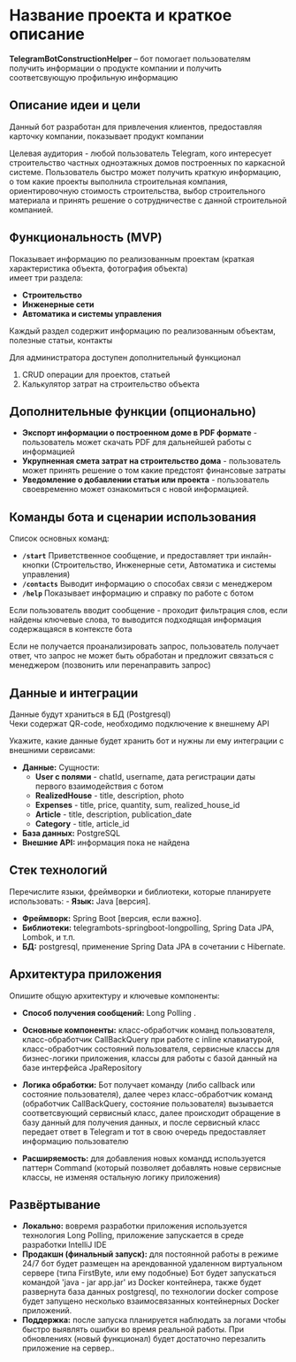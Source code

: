# Название проекта и краткое описание
**TelegramBotConstructionHelper** – бот помогает пользователям получить информации о продукте компании и получить соответсвующую профильную информацию

## Описание идеи и цели
Данный бот разработан для привлечения клиентов, предоставляя карточку компании, показывает продукт компании

Целевая аудитория - любой пользователь Telegram, кого интересует строительство частных одноэтажных домов построенных по каркасной системе.
Пользователь быстро может получить краткую информацию, о том какие проекты выполнила строительная компания, ориентировочную стоимость строительства, выбор строительного материала
и принять решение о сотрудничестве с данной строительной компанией.
## Функциональность (MVP)
Показывает информацию по реализованным проектам (краткая характеристика объекта, фотография объекта) </br>
имеет три раздела:
- **Строительство** 
- **Инженерные сети**
- **Автоматика и системы управления**

Каждый раздел содержит информацию по реализованным объектам, полезные статьи, контакты

Для администратора доступен дополнительный функционал			
1. CRUD операции для проектов, статьей		
2. Калькулятор затрат на строительство объекта

## Дополнительные функции (опционально)
- **Экспорт информации о построенном доме в PDF формате** -	пользователь может скачать PDF для дальнейшей работы с информацией 	
- **Укрупненная смета затрат на строительство дома**	- пользователь может принять решение о том какие предстоят финансовые затраты 	
- **Уведомление о добавлении статьи или проекта** - пользователь своевременно может ознакомиться с новой информацией.

## Команды бота и сценарии использования
Список основных команд:			
- **`/start`**	Приветственное сообщение, и предоставляет три инлайн-кнопки (Строительство, Инженерные сети, Автоматика и системы управления)
- **`/contacts`**	Выводит информацию о способах связи с менеджером
- **`/help`**	Показывает информацию и справку по работе с ботом

Если пользователь вводит сообщение - проходит фильтрация слов, если найдены ключевые слова, то выводится подходящая информация содержащаяся в контексте бота

Если не получается проанализировать запрос, пользователь получает ответ, что запрос не может быть обработан и предложит связаться с менеджером (позвонить или перенаправить запрос)

## Данные и интеграции
Данные будут храниться в БД (Postgresql)			
Чеки содержат QR-code, необходимо подключение к внешнему API

Укажите, какие данные будет хранить бот и нужны ли ему интеграции с внешними сервисами:
- **Данные:** Сущности:
  - **User с полями** - chatId, username, дата регистрации даты первого взаимодействия с ботом
  - **RealizedHouse** - title, description, photo
  - **Expenses** - title, price, quantity, sum, realized_house_id
  - **Article** - title, description, publication_date
  - **Category** - title, article_id
- **База данных:** PostgreSQL
- **Внешние API:** информация пока не найдена
## Стек технологий
Перечислите языки, фреймворки и библиотеки, которые планируете использовать: - **Язык:** Java [версия].
- **Фреймворк:** Spring Boot [версия, если важно].
- **Библиотеки:** telegrambots-springboot-longpolling, Spring Data JPA, Lombok, и т.п.
- **БД:** postgresql, применение Spring Data JPA в сочетании с Hibernate.

## Архитектура приложения
Опишите общую архитектуру и ключевые компоненты:
- **Способ получения сообщений:** Long Polling .
- **Основные компоненты:** класс-обработчик команд пользователя, класс-обработчик CallBackQuery при работе с inline клавиатурой,
класс-обработчик состояний пользователя, сервисные классы для бизнес-логики приложения, классы для работы с базой данный на базе интерфейса JpaRepository
  
- **Логика обработки:** Бот получает команду (либо callback или состояние пользователя), 
далее через класс-обработчик команд (обработчик CallBackQuery, состояние пользователя) вызывается соответсвующий сервисный класс, 
далее происходит обращение в базу данный для получения данных, и после сервисный класс передает ответ в Telegram 
и тот в свою очередь предоставляет информацию пользователю 
- **Расширяемость:** для добавления новых командд используется паттерн Command (который позволяет добавлять новые сервисные классы, не изменяя остальную логику приложения)

## Развёртывание

- **Локально:** вовремя разработки приложения используется технология Long Polling, приложение запускается в среде разработки IntelliJ IDE
- **Продакшн (финальный запуск):** для постоянной работы в режиме 24/7 бот будет размещен 
на арендованной удаленном виртуальном сервере (типа FirstByte, или ему подобные)
  Бот будет запускаться командой 'java - jar app.jar' из Docker контейнера, также будет развернута база данных postgresql,
по технологии docker compose будет запущено несколько взаимосвязанных контейнерных Docker приложений.
- **Поддержка:** после запуска планируется наблюдать за логами чтобы быстро выявлять
  ошибки во время реальной работы. При обновлениях (новый функционал) будет достаточно перезалить
  приложение на сервер..